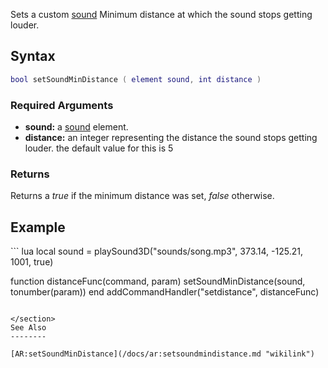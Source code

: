Sets a custom [sound](/docs/sound.md "wikilink") Minimum distance at which the sound stops getting louder.

Syntax
------

``` lua
bool setSoundMinDistance ( element sound, int distance )
```

### Required Arguments

-   **sound:** a [sound](/docs/sound.md "wikilink") element.
-   **distance:** an integer representing the distance the sound stops getting louder. the default value for this is 5

### Returns

Returns a *true* if the minimum distance was set, *false* otherwise.

Example
-------

<section name="Client" class="client" show="true">
``` lua
local sound = playSound3D("sounds/song.mp3", 373.14, -125.21, 1001, true)

function distanceFunc(command, param)
  setSoundMinDistance(sound, tonumber(param))
end
addCommandHandler("setdistance", distanceFunc)
```

</section>
See Also
--------

[AR:setSoundMinDistance](/docs/ar:setsoundmindistance.md "wikilink")
